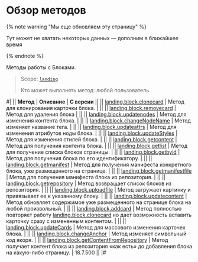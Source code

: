 # Обзор методов

{% note warning "Мы еще обновляем эту страницу" %}

Тут может не хватать некоторых данных — дополним в ближайшее время

{% endnote %}

Методы работы с Блоками.

> Scope: [`landing`](../../../scopes/permissions.md)
>
> Кто может выполнять метод: любой пользователь

#|
|| **Метод** | **Описание** | **С версии** ||
|| [landing.block.clonecard](./landing-block-clone-card.md) | Метод для клонирования карточки блока. | ||
|| [landing.block.removecard](./landing-block-remove-card.md) | Метод для удаления блока | ||
|| [landing.block.updatenodes](./landing-block-update-nodes.md) | Метод для изменения контента блока. | ||
|| [landing.block.changeNodeName](./landing-block-change-node-name.md) | Метод изменяет название тега. | ||
|| [landing.block.updateattrs](./landing-block-update-attrs.md) | Метод для изменения атрибутов ноды блока. | ||
|| [landing.block.updateStyles](./landing-block-update-styles.md) | Метод для изменения стилей блока. | ||
|| [landing.block.getcontent](./landing-block-get-content.md) | Метод для получения контента блока. | ||
|| [landing.block.getlist](./landing-block-get-list.md) | Метод для получение списка блоков страницы. | ||
|| [landing.block.getbyid](./landing-block-get-by-id.md) | Метод для получения блока по его идентификатору. | ||
|| [landing.block.getmanifest](./landing-block-get-manifest.md) | Метод для получения манифеста конкретного блока, уже размещенного на странице. | ||
|| [landing.block.getmanifestfile](./landing-block-get-manifest-file.md) | Метод для получения манифеста блока из репозитория. | ||
|| [landing.block.getrepository](./landing-block-get-repository.md) | Метод возвращает список блоков из репозитория. | ||
|| [landing.block.uploadfile](./landing-block-upload-file.md) | Метод загружает картинку и привязывает ее к указанному блоку. | ||
|| [landing.block.updatecontent](./landing-block-update-content.md) | Метод обновляет содержимое уже размещенного на странице блока на любой произвольный. | ||
|| [landing.block.addcard](./landing-block-add-card.md) | Метод полностью повторяет работу [landing.block.clonecard](./landing-block-clone-card.md) но дает возможность вставить карточку сразу с измененным контентом. | ||
|| [landing.block.updateCards](./landing-block-update-cards.md) | Метод для массового изменения карточек блока. | ||
|| [landing.block.changeAnchor](./landing-block-change-anchor.md) | Метод изменяет символьный код якоря. | ||
|| [landing.block.getContentFromRepository](./landing-block-get-content-from-repository.md) | Метод получает контент блока из репозитория «как есть» до добавления блока на какую-либо страницу. | 18.7.500 ||
|#